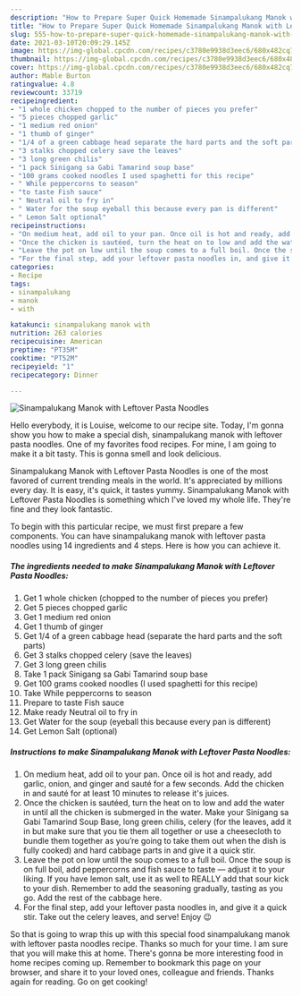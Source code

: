 ```yaml
---
description: "How to Prepare Super Quick Homemade Sinampalukang Manok with Leftover Pasta Noodles"
title: "How to Prepare Super Quick Homemade Sinampalukang Manok with Leftover Pasta Noodles"
slug: 555-how-to-prepare-super-quick-homemade-sinampalukang-manok-with-leftover-pasta-noodles
date: 2021-03-10T20:09:29.145Z
image: https://img-global.cpcdn.com/recipes/c3780e9938d3eec6/680x482cq70/sinampalukang-manok-with-leftover-pasta-noodles-recipe-main-photo.jpg
thumbnail: https://img-global.cpcdn.com/recipes/c3780e9938d3eec6/680x482cq70/sinampalukang-manok-with-leftover-pasta-noodles-recipe-main-photo.jpg
cover: https://img-global.cpcdn.com/recipes/c3780e9938d3eec6/680x482cq70/sinampalukang-manok-with-leftover-pasta-noodles-recipe-main-photo.jpg
author: Mable Burton
ratingvalue: 4.8
reviewcount: 33719
recipeingredient:
- "1 whole chicken chopped to the number of pieces you prefer"
- "5 pieces chopped garlic"
- "1 medium red onion"
- "1 thumb of ginger"
- "1/4 of a green cabbage head separate the hard parts and the soft parts"
- "3 stalks chopped celery save the leaves"
- "3 long green chilis"
- "1 pack Sinigang sa Gabi Tamarind soup base"
- "100 grams cooked noodles I used spaghetti for this recipe"
- " While peppercorns to season"
- "to taste Fish sauce"
- " Neutral oil to fry in"
- " Water for the soup eyeball this because every pan is different"
- " Lemon Salt optional"
recipeinstructions:
- "On medium heat, add oil to your pan. Once oil is hot and ready, add garlic, onion, and ginger and sauté for a few seconds. Add the chicken in and sauté for at least 10 minutes to release it&#39;s juices."
- "Once the chicken is sautéed, turn the heat on to low and add the water in until all the chicken is submerged in the water. Make your Sinigang sa Gabi Tamarind Soup Base, long green chilis, celery (for the leaves, add it in but make sure that you tie them all together or use a cheesecloth to bundle them together as you’re going to take them out when the dish is fully cooked) and hard cabbage parts in and give it a quick stir."
- "Leave the pot on low until the soup comes to a full boil. Once the soup is on full boil, add peppercorns and fish sauce to taste — adjust it to your liking. If you have lemon salt, use it as well to REALLY add that sour kick to your dish. Remember to add the seasoning gradually, tasting as you go. Add the rest of the cabbage here."
- "For the final step, add your leftover pasta noodles in, and give it a quick stir. Take out the celery leaves, and serve! Enjoy 😉"
categories:
- Recipe
tags:
- sinampalukang
- manok
- with

katakunci: sinampalukang manok with 
nutrition: 263 calories
recipecuisine: American
preptime: "PT35M"
cooktime: "PT52M"
recipeyield: "1"
recipecategory: Dinner

---
```



![Sinampalukang Manok with Leftover Pasta Noodles](https://img-global.cpcdn.com/recipes/c3780e9938d3eec6/680x482cq70/sinampalukang-manok-with-leftover-pasta-noodles-recipe-main-photo.jpg)

Hello everybody, it is Louise, welcome to our recipe site. Today, I'm gonna show you how to make a special dish, sinampalukang manok with leftover pasta noodles. One of my favorites food recipes. For mine, I am going to make it a bit tasty. This is gonna smell and look delicious.

Sinampalukang Manok with Leftover Pasta Noodles is one of the most favored of current trending meals in the world. It's appreciated by millions every day. It is easy, it's quick, it tastes yummy. Sinampalukang Manok with Leftover Pasta Noodles is something which I've loved my whole life. They're fine and they look fantastic.




To begin with this particular recipe, we must first prepare a few components. You can have sinampalukang manok with leftover pasta noodles using 14 ingredients and 4 steps. Here is how you can achieve it.

<!--inarticleads1-->

##### The ingredients needed to make Sinampalukang Manok with Leftover Pasta Noodles:

1. Get 1 whole chicken (chopped to the number of pieces you prefer)
1. Get 5 pieces chopped garlic
1. Get 1 medium red onion
1. Get 1 thumb of ginger
1. Get 1/4 of a green cabbage head (separate the hard parts and the soft parts)
1. Get 3 stalks chopped celery (save the leaves)
1. Get 3 long green chilis
1. Take 1 pack Sinigang sa Gabi Tamarind soup base
1. Get 100 grams cooked noodles (I used spaghetti for this recipe)
1. Take  While peppercorns to season
1. Prepare to taste Fish sauce
1. Make ready  Neutral oil to fry in
1. Get  Water for the soup (eyeball this because every pan is different)
1. Get  Lemon Salt (optional)




<!--inarticleads2-->

##### Instructions to make Sinampalukang Manok with Leftover Pasta Noodles:

1. On medium heat, add oil to your pan. Once oil is hot and ready, add garlic, onion, and ginger and sauté for a few seconds. Add the chicken in and sauté for at least 10 minutes to release it&#39;s juices.
1. Once the chicken is sautéed, turn the heat on to low and add the water in until all the chicken is submerged in the water. Make your Sinigang sa Gabi Tamarind Soup Base, long green chilis, celery (for the leaves, add it in but make sure that you tie them all together or use a cheesecloth to bundle them together as you’re going to take them out when the dish is fully cooked) and hard cabbage parts in and give it a quick stir.
1. Leave the pot on low until the soup comes to a full boil. Once the soup is on full boil, add peppercorns and fish sauce to taste — adjust it to your liking. If you have lemon salt, use it as well to REALLY add that sour kick to your dish. Remember to add the seasoning gradually, tasting as you go. Add the rest of the cabbage here.
1. For the final step, add your leftover pasta noodles in, and give it a quick stir. Take out the celery leaves, and serve! Enjoy 😉




So that is going to wrap this up with this special food sinampalukang manok with leftover pasta noodles recipe. Thanks so much for your time. I am sure that you will make this at home. There's gonna be more interesting food in home recipes coming up. Remember to bookmark this page on your browser, and share it to your loved ones, colleague and friends. Thanks again for reading. Go on get cooking!

